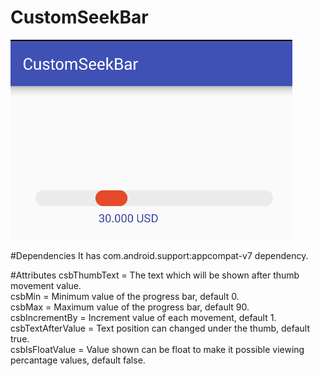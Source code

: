# CustomSeekBar

![alt tag](https://github.com/aabadan/CustomSeekBar/blob/master/csb.png)

#Dependencies
It has com.android.support:appcompat-v7 dependency.

#Attributes
csbThumbText      = The text which will be shown after thumb movement value. <br />
csbMin            = Minimum value of the progress bar, default 0. <br />
csbMax            = Maximum value of the progress bar, default 90. <br />
csbIncrementBy    = Increment value of each movement, default 1. <br />
csbTextAfterValue = Text position can changed under the thumb, default true. <br />
csbIsFloatValue   = Value shown can be float to make it possible viewing percantage values, default false. <br />
